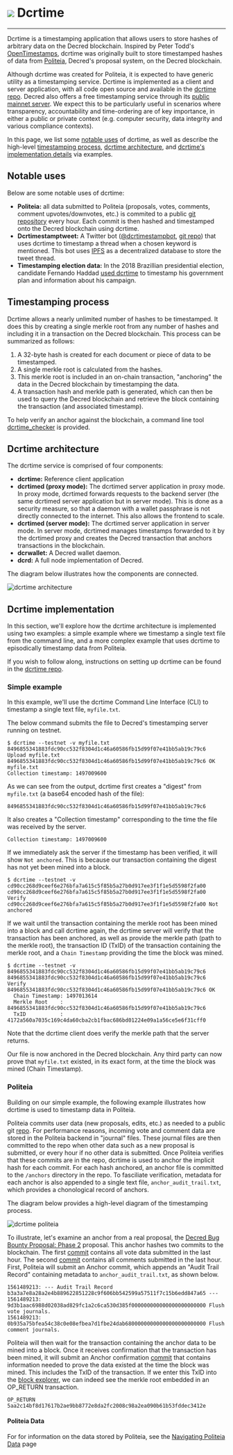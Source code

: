 # <img class="dcr-icon" src="/img/dcr-icons/Servers.svg" /> Dcrtime

---

Dcrtime is a timestamping application that allows users to store hashes of arbitrary data on the Decred blockchain. Inspired by Peter Todd's [OpenTimestamps](https://petertodd.org/2016/opentimestamps-announcement), dcrtime was originally built to store timestamped hashes of data from [Politeia](../governance/politeia/overview.md), Decred's proposal system, on the Decred blockchain. 

Although dcrtime was created for Politeia, it is expected to have generic utility as a timestamping service. Dcrtime is implemented as a client and server application, with all code open source and available in the [dcrtime repo](https://github.com/decred/dcrtime). Decred also offers a free timestamping service through its [public mainnet server](https://timestamp.decred.org/). We expect this to be particularly useful in scenarios where transparency, accountability and time-ordering are of key importance, in either a public or private context (e.g. computer security, data integrity and various compliance contexts).

In this page, we list some [notable uses](#notable-uses) of dcrtime, as well as describe the high-level [timestamping process](#timestamping-process), [dcrtime architecture](#dcrtime-architecture), and [dcrtime's implementation details](#dcrtime-implementation) via examples.

## Notable uses

Below are some notable uses of dcrtime:

* **Politeia:** all data submitted to Politeia (proposals, votes, comments, comment upvotes/downvotes, etc.) is commited to a public [git repository](https://github.com/decred-proposals/mainnet) every hour. Each commit is then hashed and timestamped onto the Decred blockchain using dcrtime. 
* **Dcrtimestamptweet:** A Twitter bot ([@dcrtimestampbot](https://twitter.com/dcrtimestampbot), [git repo](https://github.com/tiagoalvesdulce/dcrtimestamptweet)) that uses dcrtime to timestamp a thread when a chosen keyword is mentioned. This bot uses [IPFS](https://en.wikipedia.org/wiki/InterPlanetary_File_System) as a decentralized database to store the tweet thread. 
* **Timestamping election data:** In the 2018 Brazillian presidential election, candidate Fernando Haddad [used dcrtime](https://cointelegraph.com/news/brazilian-presidential-candidate-uses-blockchain-to-publish-government-plan) to timestamp his government plan and information about his campaign. 

## Timestamping process

Dcrtime allows a nearly unlimited number of hashes to be timestamped. It does this by creating a single merkle root from any number of hashes and including it in a transaction on the Decred blockchain. This process can be summarized as follows:

1. A 32-byte hash is created for each document or piece of data to be timestamped.
1. A single merkle root is calculated from the hashes.
1. This merkle root is included in an on-chain transaction, "anchoring" the data in the Decred blockchain by timestamping the data.
1. A transaction hash and merkle path is generated, which can then be used to query the Decred blockchain and retrieve the block containing the transaction (and associated timestamp).

To help verify an anchor against the blockchain, a command line tool [dcrtime_checker](https://github.com/decred/dcrtime/tree/master/cmd/dcrtime_checker) is provided.  

## Dcrtime architecture

The dcrtime service is comprised of four components:

* **dcrtime:** Reference client application
* **dcrtimed (proxy mode):** The dcrtimed server application in proxy mode. In proxy mode, dcrtimed forwards requests to the backend server (the same dcrtimed server application but in server mode). This is done as a security measure, so that a daemon with a wallet passphrase is not directly connected to the internet. This also allows the frontend to scale.
* **dcrtimed (server mode):** The dcrtimed server application in server mode. In server mode, dcrtimed manages timestamps forwarded to it by the dcrtimed proxy and creates the Decred transaction that anchors transactions in the blockchain.
* **dcrwallet:** A Decred wallet daemon.
* **dcrd:** A full node implementation of Decred.

The diagram below illustrates how the components are connected. 

![dcrtime architecture](/img/dcrtime_architecture_diagram.png)

## Dcrtime implementation

In this section, we'll explore how the dcrtime architecture is implemented using two examples: a simple example where we timestamp a single text file from the command line, and a more complex example that uses dcrtime to episodically timestamp data from Politeia.

If you wish to follow along, instructions on setting up dcrtime can be found in the [dcrtime repo](https://github.com/decred/dcrtime).

### Simple example

In this example, we'll use the dcrtime Command Line Interface (CLI) to timestamp a single text file, `myfile.txt`.

The below command submits the file to Decred's timestamping server running on testnet.

```
$ dcrtime --testnet -v myfile.txt
8496855341883fdc90cc532f8304d1c46a60586fb15d99f07e41bb5ab19c79c6 Upload myfile.txt
8496855341883fdc90cc532f8304d1c46a60586fb15d99f07e41bb5ab19c79c6 OK     myfile.txt
Collection timestamp: 1497009600
```

As we can see from the output, dcrtime first creates a "digest" from `myfile.txt` (a base64 encoded hash of the file):

`8496855341883fdc90cc532f8304d1c46a60586fb15d99f07e41bb5ab19c79c6`

It also creates a "Collection timestamp" corresponding to the time the file was received by the server.

`Collection timestamp: 1497009600`

If we immediately ask the server if the timestamp has been verified, it will show `Not anchored`. This is because our transaction containing the digest has not yet been mined into a block.

```
$ dcrtime --testnet -v
cd90cc268d9ceef6e276bfa7a615c5f85b5a27b0d917ee3f1f1e5d5598f2fa00
cd90cc268d9ceef6e276bfa7a615c5f85b5a27b0d917ee3f1f1e5d5598f2fa00 Verify
cd90cc268d9ceef6e276bfa7a615c5f85b5a27b0d917ee3f1f1e5d5598f2fa00 Not anchored
```

If we wait until the transaction containing the merkle root has been mined into a block and call dcrtime again, the dcrtime server will verify that the transaction has been anchored, as well as provide the merkle path (path to the merkle root), the transaction ID (TxID) of the transaction containing the merkle root, and a `Chain Timestamp` providing the time the block was mined. 

```
$ dcrtime --testnet -v 8496855341883fdc90cc532f8304d1c46a60586fb15d99f07e41bb5ab19c79c6
8496855341883fdc90cc532f8304d1c46a60586fb15d99f07e41bb5ab19c79c6 Verify
8496855341883fdc90cc532f8304d1c46a60586fb15d99f07e41bb5ab19c79c6 OK
  Chain Timestamp: 1497013614
  Merkle Root    : 8496855341883fdc90cc532f8304d1c46a60586fb15d99f07e41bb5ab19c79c6
  TxID           : 4172a560a7035c169c4da60cba2cb1fbac686bd01224e09a1a56ce5e6f31cff0
```

Note that the dcrtime client does verify the merkle path that the server returns. 

Our file is now anchored in the Decred blockchain. Any third party can now prove that `myfile.txt` existed, in its exact form, at the time the block was mined (Chain Timestamp). 

### Politeia

Building on our simple example, the following example illustrates how dcrtime is used to timestamp data in Politeia.

Politeia commits user data (new proposals, edits, etc.) as needed to a public git [repo](https://github.com/decred-proposals/mainnet). For performance reasons, incoming vote and comment data are stored in the Politeia backend in "journal" files. These journal files are then committed to the repo when other data such as a new proposal is submitted, or every hour if no other data is submitted. Once Politeia verifies that these commits are in the repo, dcrtime is used to anchor the implicit hash for each commit. For each hash anchored, an anchor file is committed to the `/anchors` directory in the repo. To fasciliate verification, metadata for each anchor is also appended to a single text file, `anchor_audit_trail.txt`, which provides a chonological record of anchors. 

The diagram below provides a high-level diagram of the timestamping process.

![dcrtime politeia](/img/dcrtime_politeia_diagram.png)

To illustrate, let's examine an anchor from a real proposal, the [Decred Bug Bounty Proposal: Phase 2](https://proposals.decred.org/proposals/073694ed82d34b2bfff51e35220e8052ad4060899b23bc25791a9383375cae70) proposal. This anchor hashes two commits to the blockchain. The first [commit](https://github.com/decred-proposals/mainnet/commit/9125d351db4a429681cd7158d2c17d62a2b47c4c) contains all vote data submitted in the last hour. The second [commit](https://github.com/decred-proposals/mainnet/commit/afcca3b205ab6ec749d26e1903414aa35acd9767) contains all comments submitted in the last hour. First, Politeia will submit an Anchor commit, which appends an "Audit Trail Record" containing metadata to `anchor_audit_trail.txt`, as shown below.  

```
1561489213: --- Audit Trail Record b3a3a7e8a28a2e4b889622851228c9f606bb542599a57511f7c15b6edd847a65 ---
1561489213: 9d3b1aac6988d02038ad829fc1a2c6ca530d385f000000000000000000000000 Flush vote journals.
1561489213: 0b935a75bfea54c38c0e08efbea7d1fbe24dab68000000000000000000000000 Flush comment journals.
```
Politeia will then wait for the transaction containing the anchor data to be mined into a block. Once it receives confirmation that the transaction has been mined, it will submit an Anchor confirmation [commit](https://github.com/decred-proposals/mainnet/commit/233708a380061982fd44bfb64a5ace325cf59315) that contains information needed to prove the data existed at the time the block was mined. This includes the TxID of the transaction. If we enter this TxID into the [block explorer](https://explorer.dcrdata.org/tx/9584e34a8f3c805c2df71f45632c73b69bd9c29b37322d7003cd9cc9b8b8fe2e), we can indeed see the merkle root embedded in an OP_RETURN transaction.

`OP_RETURN 5aa2c14bf8d17617b2ae9bb8772e8da2fc2008c98a2ea090b61b53fddec3412e`

#### Politeia Data

For for information on the data stored by Politeia, see the [Navigating Politeia Data](navigating-politeia-data.md) page



